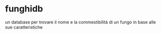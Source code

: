 # funghidb
 un database per trovare il nome e la commestibilità di un fungo in base alle sue caratteristiche
